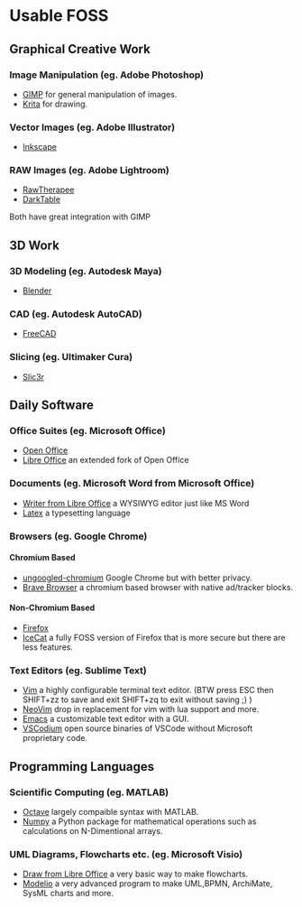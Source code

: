 # Usable FOSS

## Graphical Creative Work

### Image Manipulation (eg. Adobe Photoshop)

- [GIMP](https://www.gimp.org/) for general manipulation of images.
- [Krita](https://krita.org/) for drawing.

### Vector Images (eg. Adobe Illustrator)

- [Inkscape](https://inkscape.org/)

### RAW Images (eg. Adobe Lightroom)

- [RawTherapee](https://rawtherapee.com/)
- [DarkTable](https://www.darktable.org/)

Both have great integration with GIMP

## 3D Work

### 3D Modeling (eg. Autodesk Maya)

- [Blender](https://www.blender.org)

### CAD (eg. Autodesk AutoCAD)

- [FreeCAD](https://www.freecadweb.org/)

### Slicing (eg. Ultimaker Cura)

- [Slic3r](https://slic3r.org/)

## Daily Software

### Office Suites (eg. Microsoft Office)

- [Open Office](https://www.openoffice.org/)
- [Libre Office](https://www.libreoffice.org/) an extended fork of Open Office

### Documents (eg. Microsoft Word from Microsoft Office)

- [Writer from Libre Office](https://www.libreoffice.org/) a WYSIWYG editor just like MS Word
- [Latex](https://www.latex-project.org/) a typesetting language

### Browsers (eg. Google Chrome)

#### Chromium Based

- [ungoogled-chromium](https://github.com/Eloston/ungoogled-chromium) Google Chrome but with better privacy.
- [Brave Browser](https://github.com/brave/brave-browser) a chromium based browser with native ad/tracker blocks.

#### Non-Chromium Based

- [Firefox](https://www.mozilla.org/tr/firefox/new/)
- [IceCat](https://www.gnu.org/software/gnuzilla/) a fully FOSS version of Firefox that is more secure but there are less features.

### Text Editors (eg. Sublime Text)

- [Vim](https://www.vim.org/) a highly configurable terminal text editor. (BTW press ESC then SHIFT+zz to save and exit SHIFT+zq to exit without saving ;\) )
- [NeoVim](https://neovim.io/) drop in replacement for vim with lua support and more.
- [Emacs](https://www.gnu.org/software/emacs/) a customizable text editor with a GUI.
- [VSCodium](https://vscodium.com/) open source binaries of VSCode without Microsoft proprietary code.

## Programming Languages

### Scientific Computing (eg. MATLAB)

- [Octave](https://www.gnu.org/software/octave/index) largely compaible syntax with MATLAB.
- [Numpy](https://numpy.org/) a Python package for mathematical operations such as calculations on N-Dimentional arrays.

### UML Diagrams, Flowcharts etc. (eg. Microsoft Visio)

- [Draw from Libre Office](https://www.libreoffice.org/) a very basic way to make flowcharts.
- [Modelio](https://www.modelio.org/) a very advanced program to make UML,BPMN, ArchiMate, SysML charts and more.
